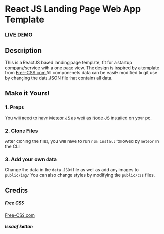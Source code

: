 # React JS Landing Page Web App Template


### <a href="https://react-landing-page-template.herokuapp.com">LIVE DEMO</a> 

## Description
This is a ReactJS based landing page template, fit for a startup company/service with a one page view. The design is inspired by a template from <a href="https://www.free-css.com/assets/files/free-css-templates/preview/page234/interact/">Free-CSS.com </a>
All componenets data can be easily modified to git use by changing the data.JSON file that contains all data.

## Make it Yours!
### 1. Preps
You will need to have <a href="meteor.com">Meteor JS </a> as well as <a href="https://nodejs.org/">Node JS</a> installed on your pc. 

### 2. Clone Files
After cloning the files, you will have to run ```npm install``` followed by ```meteor``` in the CLI
### 3. Add your own data 
Change the data in the ```data.JSON``` file as well as add any images to ```public/img/```
You can also change styles by modifying the ```public/css``` files.


## Credits
##### Free CSS 
<a href="https://www.free-css.com/assets/files/free-css-templates/preview/page234/interact/">Free-CSS.com </a>

##### Issaaf kattan
